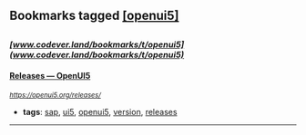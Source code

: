 ## Bookmarks tagged [[openui5]](https://www.codever.land/search?q=[openui5])

_<sup><sup>[www.codever.land/bookmarks/t/openui5](www.codever.land/bookmarks/t/openui5)</sup></sup>_
---
#### [Releases — OpenUI5](https://openui5.org/releases/)
_<sup>https://openui5.org/releases/</sup>_

* **tags**: [sap](../tagged/sap.md), [ui5](../tagged/ui5.md), [openui5](../tagged/openui5.md), [version](../tagged/version.md), [releases](../tagged/releases.md)
---
